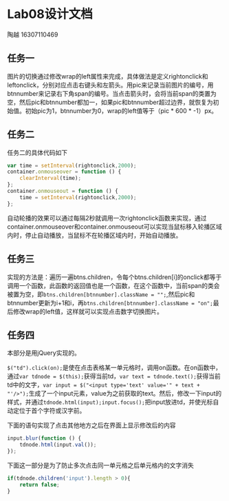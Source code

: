 # Lab08设计文档

陶越    16307110469



## 任务一

图片的切换通过修改wrap的left属性来完成，具体做法是定义rightonclick和leftonclick，分别对应点击右键头和左箭头。用pic来记录当前图片的编号，用btnnumber来记录右下角span的编号。当点击箭头时，会将当前span的类置为空，然后pic和btnnumber都加一，如果pic和btnnumber超过边界，就恢复为初始值。初始pic为1，btnnumber为0，wrap的left值等于（pic * 600 * -1）px。



## 任务二

任务二的具体代码如下
```javascript
var time = setInterval(rightonclick,2000);
container.onmouseover = function () {
    clearInterval(time);
};
container.onmouseout = function () {
    time = setInterval(rightonclick,2000);
};
```

自动轮播的效果可以通过每隔2秒就调用一次rightonclick函数来实现，通过container.onmouseover和container.onmouseout可以实现当鼠标移入轮播区域内时，停止自动播放，当鼠标不在轮播区域内时，开始自动播放。



## 任务三

实现的方法是：遍历一遍btns.children，令每个btns.children[i]的onclick都等于调用一个函数，此函数的返回值也是一个函数，在这个函数中，当前span的类会被置为空，即`btns.children[btnnumber].className = "";`,然后pic和btnnumber更新为i+1和i，再`btns.children[btnnumber].className = "on";`最后修改wrap的left值，这样就可以实现点击数字切换图片。



## 任务四

本部分是用jQuery实现的。

`$("td").click(on);`是使在点击表格某一单元格时，调用on函数。在on函数中，通过`var tdnode = $(this);`获得当前td，`var text = tdnode.text();`获得当前td中的文字，`var input = $("<input type='text' value='" + text + "'/>");`生成了一个input元素，value为之前获取的text。然后，修改一下input的样式，并通过`tdnode.html(input);input.focus();`把input放进td，并使光标自动定位于首个字符或汉字前。

下面的语句实现了点击其他地方之后在界面上显示修改后的内容

```javascript
input.blur(function () {
    tdnode.html(input.val());
});
```

下面这一部分是为了防止多次点击同一单元格之后单元格内的文字消失

```javascript
if(tdnode.children('input').length > 0){
    return false;
}
```

